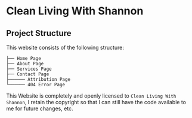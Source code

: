 # Clean Living With Shannon 


## Project Structure

This website consists of the following structure:

```text
├── Home Page
├── About Page
├── Services Page
├── Contact Page
├────── Attribution Page
└────── 404 Error Page
```

This Website is completely and openly licensed to `Clean Living With Shannon`, I retain the copyright so that I can still have the code available to me for future changes, etc.
